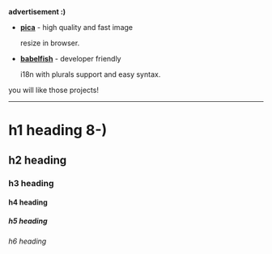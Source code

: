 __advertisement :)__

- __[pica](https://nodeca.github.io/pica/demo/)__ - high quality and fast image
  resize in browser.
- __[babelfish](https://github.com/nodeca/babelfish/)__ - developer friendly
  i18n with plurals support and easy syntax.

you will like those projects!

---

# h1 heading 8-)
## h2 heading
### h3 heading
#### h4 heading
##### h5 heading
###### h6 heading